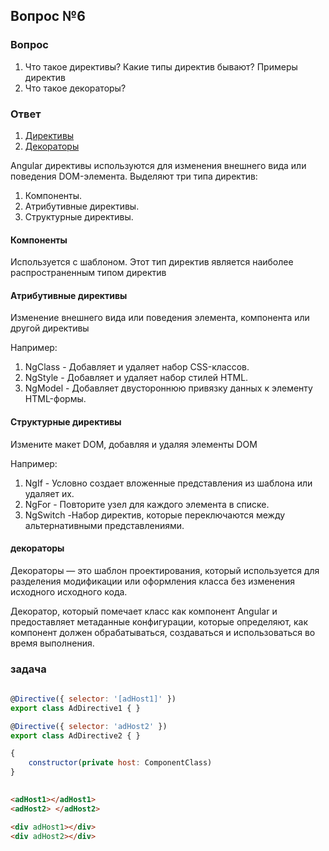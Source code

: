 ## Вопрос №6

### Вопрос

1) Что такое директивы? Какие типы директив бывают? Примеры директив
2) Что такое декораторы?

### Ответ

1) [Директивы](https://angular.dev/guide/directives)
1) [Декораторы](https://www.typescriptlang.org/docs/handbook/decorators.html)

Angular директивы используются для изменения внешнего вида или поведения DOM-элемента. Выделяют три типа директив:

1) Компоненты.
2) Атрибутивные директивы.
3) Структурные директивы.

#### Компоненты

Используется с шаблоном. Этот тип директив является наиболее распространенным типом директив

#### Атрибутивные директивы

Изменение внешнего вида или поведения элемента, компонента или другой директивы

Например:
1) NgClass - Добавляет и удаляет набор CSS-классов.
2) NgStyle - Добавляет и удаляет набор стилей HTML.
3) NgModel - Добавляет двустороннюю привязку данных к элементу HTML-формы.

#### Структурные директивы

Измените макет DOM, добавляя и удаляя элементы DOM

Например:
1) NgIf - Условно создает вложенные представления из шаблона или удаляет их.
2) NgFor - Повторите узел для каждого элемента в списке.
3) NgSwitch -Набор директив, которые переключаются между альтернативными представлениями.

#### декораторы

Декораторы — это шаблон проектирования, который используется для разделения модификации или оформления класса без изменения исходного исходного кода.

Декоратор, который помечает класс как компонент Angular и предоставляет метаданные конфигурации, которые определяют, как компонент должен обрабатываться, создаваться и использоваться во время выполнения.

### задача

```javascript
 
@Directive({ selector: '[adHost1]' })
export class AdDirective1 { }

@Directive({ selector: 'adHost2' })
export class AdDirective2 { }

{
    constructor(private host: ComponentClass)
}

```

```html
 
<adHost1></adHost1>
<adHost2> </adHost2>

<div adHost1></div>
<div adHost2></div>

```

